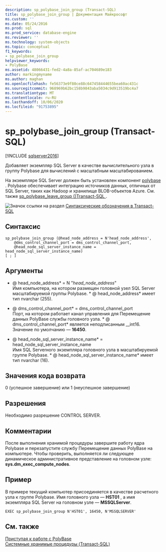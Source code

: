 ```yaml
---
description: sp_polybase_join_group (Transact-SQL)
title: sp_polybase_join_group | Документация Майкрософт
ms.custom: ''
ms.date: 05/24/2016
ms.prod: sql
ms.prod_service: database-engine
ms.reviewer: ''
ms.technology: system-objects
ms.topic: conceptual
f1_keywords:
- sp_polybase_join_group
helpviewer_keywords:
- PolyBase
ms.assetid: 48066431-fed2-4a8a-85af-ac704689e183
author: markingmyname
ms.author: maghan
ms.openlocfilehash: fe56373e9f80ce88c647458444655bea60ac431c
ms.sourcegitcommit: 968969b62bc158b9843aba5034c9d913519bc4a7
ms.translationtype: MT
ms.contentlocale: ru-RU
ms.lasthandoff: 10/06/2020
ms.locfileid: "91753895"
---
```

# <a name="sp_polybase_join_group-transact-sql"></a>sp_polybase_join_group (Transact-SQL)
[!INCLUDE [sqlserver2016](../../includes/applies-to-version/sqlserver2016.md)]

  Добавляет экземпляр SQL Server в качестве вычислительного узла в группу Polybase для вычислений с масштабным масштабированием.  
  
 На экземпляре SQL Server должен быть установлен компонент  [polybase](../../relational-databases/polybase/polybase-guide.md) .  Polybase обеспечивает интеграцию источников данных, отличных от SQL Server, таких как Hadoop и хранилище BLOB-объектов Azure. См. также [sp_polybase_leave_group &#40;&#41;Transact-SQL ](../../relational-databases/system-stored-procedures/polybase-stored-procedures-sp-polybase-leave-group.md).  
  
 ![Значок ссылки на раздел](../../database-engine/configure-windows/media/topic-link.gif "Значок ссылки на раздел") [Синтаксические обозначения в Transact-SQL](../../t-sql/language-elements/transact-sql-syntax-conventions-transact-sql.md)  
  
## <a name="syntax"></a>Синтаксис  
  
```  
sp_polybase_join_group (@head_node_address = N'head_node_address',  
    @dms_control_channel_port = dms_control_channel_port,  
    @head_node_sql_server_instance_name = head_node_sql_server_instance_name)  
[ ; ]          
```  
  
## <a name="arguments"></a>Аргументы  
 * \@ head_node_address* = N "*head_node_address*"  
 Имя компьютера, на котором размещен головной узел SQL Server масштабируемой группы Polybase. * \@ head_node_address* имеет тип nvarchar (255).  
  
 * \@ dms_control_channel_port* = dms_control_channel_port  
 Порт, на котором работает канал управления для Перемещение данных PolyBase службы головного узла. * \@ dms_control_channel_port* является неподписанным __int16. Значение по умолчанию — **16450**.  
  
 * \@ head_node_sql_server_instance_name* = head_node_sql_server_instance_name  
 Имя SQL Serverного экземпляра головного узла в масштабируемой группе Polybase. * \@ head_node_sql_server_instance_name* имеет тип nvarchar (16).  
  
## <a name="return-code-values"></a>Значения кода возврата  
 0 (успешное завершение) или 1 (неуспешное завершение)  
  
## <a name="permissions"></a>Разрешения  
 Необходимо разрешение CONTROL SERVER.  
  
## <a name="remarks"></a>Комментарии  
 После выполнения хранимой процедуры завершите работу ядра Polybase и перезапустите службу Перемещение данных PolyBase на компьютере. Чтобы проверить, выполняется ли следующее динамическое административное представление на головном узле: **sys.dm_exec_compute_nodes**.  
  
## <a name="example"></a>Пример  
 В примере текущий компьютер присоединяется в качестве расчетного узла к группе Polybase.  Имя головного узла — **HST01** , а имя экземпляра SQL Server на головном узле — **MSSQLServer**.  
  
```  
EXEC sp_polybase_join_group N'HST01', 16450, N'MSSQLSERVER'   
```  
  
## <a name="see-also"></a>См. также  
 [Приступая к работе с PolyBase](../polybase/polybase-guide.md)   
 [Системные хранимые процедуры (Transact-SQL)](../../relational-databases/system-stored-procedures/system-stored-procedures-transact-sql.md)  
  
